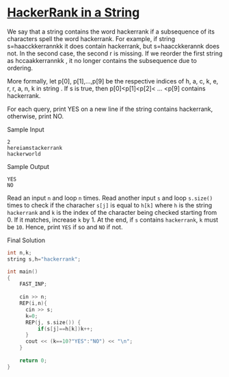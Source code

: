 # [HackerRank in a String](https://www.hackerrank.com/challenges/hackerrank-in-a-string/problem)

We say that a string contains the word hackerrank if a subsequence of its characters spell the word hackerrank. For example, if string s=haacckkerrannkk it does contain hackerrank, but s=haacckkerannk does not. In the second case, the second r is missing. If we reorder the first string as hccaakkerrannkk , it no longer contains the subsequence due to ordering.

More formally, let p[0], p[1],...,p[9] be the respective indices of h, a, c, k, e, r, r, a, n, k in string . If s is true, then p[0]<p[1]<p[2]< ... <p[9] contains hackerrank.

For each query, print YES on a new line if the string contains hackerrank, otherwise, print NO.

Sample Input
```
2
hereiamstackerrank
hackerworld
```

Sample Output
```
YES
NO
```

Read an input ``n`` and loop ``n`` times. Read another input ``s`` and loop ``s.size()`` times to check if the characher ``s[j]`` is equal to ``h[k]`` where ``h`` is the string ``hackerrank`` and ``k`` is the index of the character being checked starting from 0. If it matches, increase ``k`` by 1. At the end, if ``s`` contains ``hackerrank``, ``k`` must be ``10``. Hence, print ``YES`` if so and ``NO`` if not.

Final Solution
```cpp
int n,k;
string s,h="hackerrank";

int main()  
{ 
    FAST_INP;
    
    cin >> n;
    REP(i,n){
      cin >> s;
      k=0;
      REP(j, s.size()) {
          if(s[j]==h[k])k++;
      }
      cout << (k==10?"YES":"NO") << "\n";
    }
    
    return 0; 
} 
```